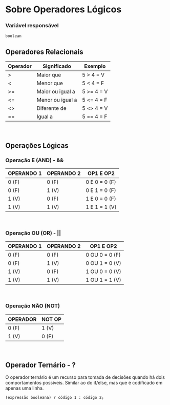 <h1>Sobre Operadores Lógicos</h1>

<h3>Variável responsável</h3>

~~~
boolean
~~~

<h2>Operadores Relacionais</h2>

<table>

<thead>
<tr>
<th colspan="1">Operador</th>
<th colspan="1">Significado </th>
<th colspan="1">Exemplo </th>
</tr>
</thead>

<tbody>
<tr>
<td>></td>
<td>Maior que</td>
<td>5 > 4 = V</td>
</tr>

<tr>
<td><</td>
<td>Menor que</td>
<td>5 < 4 = F</td>
</tr>

<tr>
<td>>=</td>
<td>Maior ou igual a</td>
<td>5 >= 4 = V</td>
</tr>

<tr>
<td><=</td>
<td>Menor ou igual a</td>
<td>5 <= 4 = F</td>
</tr>

<tr>
<td><></td>
<td>Diferente de</td>
<td>5 <> 4 = V</td>
</tr>

<tr>
<td>==</td>
<td>Igual a</td>
<td>5 == 4 = F</td>
</tr>
</tbody>
</table>

<br>

<h2>Operações Lógicas</h2>

<h3>Operação E (AND) - &&</h3>

<table>

<thead>
<tr>
<th colspan="1">OPERANDO 1</th> 
<th colspan="1">OPERANDO 2</th> 
<th colspan="1">OP1 E OP2</th> 
</tr>
</thead>

<tbody>
<tr>
<td>0 (F)</td>
<td>0 (F)</td>
<td>0 E 0 = 0 (F)</td>
<tr>

<tr>
<td>0 (F)</td>
<td>1 (V)</td>
<td>0 E 1 = 0 (F)</td>
</tr>

<tr>
<td>1 (V)</td>
<td>0 (F)</td>
<td>1 E 0 = 0 (F)</td>
</tr>

<tr>
<td>1 (V)</td>
<td>1 (V)</td>
<td>1 E 1 = 1 (V)</td>
</tr>
</tbody>
</table>

<br>

<h3>Operação OU (OR) - ||</h3>

<table>

<thead>
<tr>
<th colspan="1">OPERANDO 1</th> 
<th colspan="1">OPERANDO 2</th> 
<th colspan="1">OP1 E OP2</th> 
</tr>
</thead>

<tbody>
<tr>
<td>0 (F)</td>
<td>0 (F)</td>
<td>0 OU 0 = 0 (F)</td>
<tr>

<tr>
<td>0 (F)</td>
<td>1 (V)</td>
<td>0 OU 1 = 0 (V)</td>
</tr>

<tr>
<td>1 (V)</td>
<td>0 (F)</td>
<td>1 OU 0 = 0 (V)</td>
</tr>

<tr>
<td>1 (V)</td>
<td>1 (V)</td>
<td>1 OU 1 = 1 (V)</td>
</tr>
</tbody>
</table>

<br>

<h3>Operação NÃO (NOT)</h3>

<table>

<thead>
<tr>
<th colspan="1">OPERADOR</th> 
<th colspan="1">NOT OP</th> 
</tr>
</thead>

<tbody>
<tr>
<td>0 (F)</td>
<td>1 (V)</td>
<tr>

<tr>
<td>1 (V)</td>
<td>0 (F)</td>
</tr>
</tbody>
</table>

<br>

<h2>Operador Ternário - ?</h2>
<p>O operador ternário é um recurso para tomada de decisões quando há dois comportamentos possíveis. Similar ao do if/else, mas que é codificado em apenas uma linha. </p>

~~~
(expressão booleana) ? código 1 : código 2;
~~~